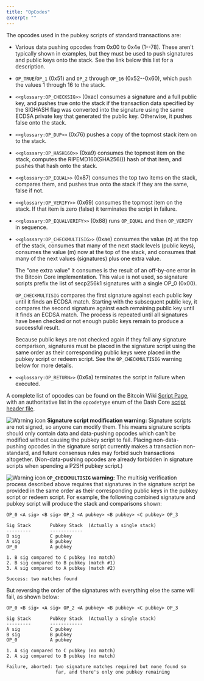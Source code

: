 ```yaml
---
title: "OpCodes"
excerpt: ""
---
```

The opcodes used in the pubkey scripts of standard transactions are:

* Various data pushing opcodes from 0x00 to 0x4e (1--78). These aren't typically shown in examples, but they must be used to push signatures and public keys onto the stack. See the link below this list for a description.

* `OP_TRUE`/`OP_1` (0x51) and `OP_2` through `OP_16` (0x52--0x60), which push the values 1 through 16 to the stack.

* `<<glossary:OP_CHECKSIG>>` (0xac) consumes a signature and a full public key, and pushes true onto the stack if the transaction data specified by the SIGHASH flag was converted into the signature using the same ECDSA private key that generated the public key. Otherwise, it pushes false onto the stack.

* `<<glossary:OP_DUP>>` (0x76) pushes a copy of the topmost stack item on to the stack.

* `<<glossary:OP_HASH160>>` (0xa9) consumes the topmost item on the stack, computes the RIPEMD160(SHA256()) hash of that item, and pushes that hash onto the stack.

* `<<glossary:OP_EQUAL>>` (0x87) consumes the top two items on the stack, compares them, and pushes true onto the stack if they are the same, false if not.

* `<<glossary:OP_VERIFY>>` (0x69) consumes the topmost item on the stack. If that item is zero (false) it terminates the script in failure.

* `<<glossary:OP_EQUALVERIFY>>` (0x88) runs `OP_EQUAL` and then `OP_VERIFY` in sequence.

* `<<glossary:OP_CHECKMULTISIG>>` (0xae) consumes the value (n) at the top of the stack, consumes that many of the next stack levels (public keys), consumes the value (m) now at the top of the stack, and consumes that many of the next values (signatures) plus one extra value.

    The "one extra value" it consumes is the result of an off-by-one error in the Bitcoin Core implementation. This value is not used, so signature scripts prefix the list of secp256k1 signatures with a single OP_0 (0x00).

    `OP_CHECKMULTISIG` compares the first signature against each public key until it finds an ECDSA match. Starting with the subsequent public key, it compares the second signature against each remaining public key until it finds an ECDSA match. The process is repeated until all signatures have been checked or not enough public keys remain to produce a successful result.

    Because public keys are not checked again if they fail any signature comparison, signatures must be placed in the signature script using the same order as their corresponding public keys were placed in the pubkey script or redeem script. See the `OP_CHECKMULTISIG` warning below for more details.

* `<<glossary:OP_RETURN>>` (0x6a) terminates the script in failure when executed.

A complete list of opcodes can be found on the Bitcoin Wiki [Script Page](https://en.bitcoin.it/wiki/Script), with an authoritative list in the `opcodetype` enum of the Dash Core [script header file](https://github.com/dashpay/dash/blob/master/src/script/script.h).

![Warning icon](https://dash-docs.github.io/img/icons/icon_warning.svg) **<span id="signature_script_modification_warning">Signature script modification warning</span>:** Signature scripts are not signed, so anyone can modify them. This means signature scripts should only contain data and data-pushing opcodes which can't be modified without causing the pubkey script to fail. Placing non-data-pushing opcodes in the signature script currently makes a transaction non-standard, and future consensus rules may forbid such transactions altogether. (Non-data-pushing opcodes are already forbidden in signature scripts when spending a P2SH pubkey script.)

![Warning icon](https://dash-docs.github.io/img/icons/icon_warning.svg) **`OP_CHECKMULTISIG` warning:** The multisig verification process described above requires that signatures in the signature script be provided in the same order as their corresponding public keys in the pubkey script or redeem script. For example, the following combined signature and pubkey script will produce the stack and comparisons shown:

``` text
OP_0 <A sig> <B sig> OP_2 <A pubkey> <B pubkey> <C pubkey> OP_3

Sig Stack       Pubkey Stack  (Actually a single stack)
---------       ------------
B sig           C pubkey
A sig           B pubkey
OP_0            A pubkey

1. B sig compared to C pubkey (no match)
2. B sig compared to B pubkey (match #1)
3. A sig compared to A pubkey (match #2)

Success: two matches found
```

But reversing the order of the signatures with everything else the same will fail, as shown below:

``` text
OP_0 <B sig> <A sig> OP_2 <A pubkey> <B pubkey> <C pubkey> OP_3

Sig Stack       Pubkey Stack  (Actually a single stack)
---------       ------------
A sig           C pubkey
B sig           B pubkey
OP_0            A pubkey

1. A sig compared to C pubkey (no match)
2. A sig compared to B pubkey (no match)

Failure, aborted: two signature matches required but none found so
                  far, and there's only one pubkey remaining
```